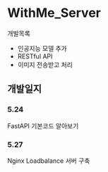 # WithMe_Server

개발목록
* 인공지능 모델 추가
* RESTful API
* 이미지 전송받고 처리

## 개발일지

### 5.24
FastAPI 기본코드 알아보기

### 5.27
Nginx Loadbalance 서버 구축
